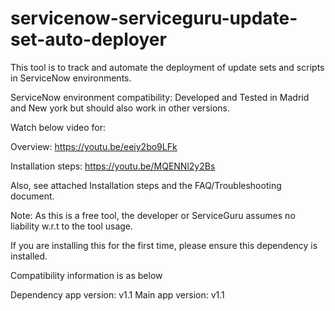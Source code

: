 # servicenow-serviceguru-update-set-auto-deployer

This tool is to track and automate the deployment of update sets and scripts in ServiceNow environments.

ServiceNow environment compatibility: Developed and Tested in Madrid and New york but should also work in other versions.

Watch below video for:

Overview: https://youtu.be/eeiy2bo9LFk

Installation steps: https://youtu.be/MQENNl2y2Bs

Also, see attached Installation steps and the FAQ/Troubleshooting document.

Note: As this is a free tool, the developer or ServiceGuru assumes no liability w.r.t to the tool usage.

If you are installing this for the first time, please ensure this dependency is installed.

Compatibility information is as below

Dependency app version: v1.1
Main app version: v1.1
